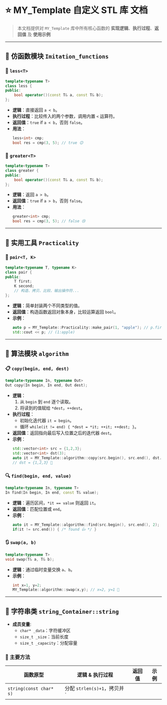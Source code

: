 

###
####
# ⭐ MY_Template 自定义 STL 库 文档
> 本文档提供对 `MY_Template` 库中所有核心函数的 **实现逻辑**、**执行过程**、**返回值** 及 **使用示例**

---

## 🧩 仿函数模块 `Imitation_functions`

### 🔽 `less<T>`

```cpp
template<typename T>
class less {
public:
    bool operator()(const T& a, const T& b);
};
```

- **逻辑**：直接返回 `a < b`。
- **执行过程**：比较传入的两个参数，调用内置 `<` 运算符。
- **返回值**：`true` if `a < b`，否则 `false`。
- **用法**：
  ```cpp
  less<int> cmp;
  bool res = cmp(3, 5); // true 😊
  ```

### 🔼 `greater<T>`

```cpp
template<typename T>
class greater {
public:
    bool operator()(const T& a, const T& b);
};
```

- **逻辑**：返回 `a > b`。
- **返回值**：`true` if `a > b`，否则 `false`。
- **用法**：
  ```cpp
  greater<int> cmp;
  bool res = cmp(3, 5); // false 😢
  ```

---

## 🤝 实用工具 `Practicality`

### 🧷 `pair<T, K>`

```cpp
template<typename T, typename K>
class pair {
public:
    T first;
    K second;
    // 构造、拷贝、比较、输出操作符...
};
```

- **逻辑**：简单封装两个不同类型的值。
- **返回值**：构造函数返回对象本身，比较运算返回 `bool`。
- **示例**：
  ```cpp
  auto p = MY_Template::Practicality::make_pair(1, "apple"); // p.first=1, p.second="apple" 🍎
  std::cout << p; // (1:apple)
  ```

---

## 🔁 算法模块 `algorithm`

### 📋 `copy(begin, end, dest)`

```cpp
template<typename In, typename Out>
Out copy(In begin, In end, Out dest);
```

- **逻辑**：
  1. 从 `begin` 到 `end` 逐个读取。
  2. 将读到的值赋给 `*dest`，`++dest`。
- **执行过程**：
  - 初始化迭代器 `it = begin`。
  - 循环 `while(it != end) { *dest = *it; ++it; ++dest; }`。
- **返回值**：返回指向最后写入位置之后的迭代器 `dest`。
- **示例**：
  ```cpp
  std::vector<int> src = {1,2,3};
  std::vector<int> dst(3);
  auto it = MY_Template::algorithm::copy(src.begin(), src.end(), dst.begin());
  // dst = {1,2,3} 🎉
  ```

### 🔍 `find(begin, end, value)`

```cpp
template<typename In, typename T>
In find(In begin, In end, const T& value);
```

- **逻辑**：遍历区间，`*it == value` 则返回 `it`。
- **返回值**：匹配位置或 `end`。
- **示例**：
  ```cpp
  auto it = MY_Template::algorithm::find(src.begin(), src.end(), 2);
  if(it != src.end()) { /* found 👍 */ }
  ```

### 🔃 `swap(a, b)`

```cpp
template<typename T>
void swap(T& a, T& b);
```

- **逻辑**：通过临时变量交换 `a`、`b`。
- **示例**：
  ```cpp
  int x=1, y=2;
  MY_Template::algorithm::swap(x,y); // x=2, y=1 🔄
  ```

---

## 📄 字符串类 `string_Container::string`

- **成员变量**:
  - `char* _data`：字符缓冲区
  - `size_t _size`：当前长度
  - `size_t _capacity`：分配容量

### 🚀 主要方法

| 函数原型 | 逻辑 & 执行过程 | 返回值 | 示例 |
|---|---|---|---|
| `string(const char* s)` | 分配 `strlen(s)+1`，拷贝并 `
